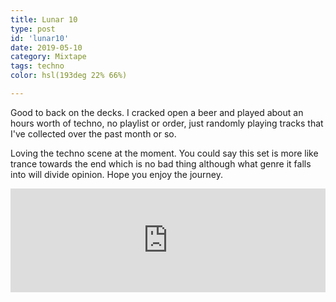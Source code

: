 ```yaml
---
title: Lunar 10
type: post
id: 'lunar10'
date: 2019-05-10
category: Mixtape
tags: techno
color: hsl(193deg 22% 66%)

---
```


Good to back on the decks. I cracked open a beer and played about an hours worth of techno, no playlist or order, just randomly playing tracks that I've collected over the past month or so.

Loving the techno scene at the moment. You could say this set is more like trance towards the end which is no bad thing although what genre it falls into will divide opinion. Hope you enjoy the journey.

<iframe width="100%" height="166" scrolling="no" frameborder="no" allow="autoplay" src="https://w.soundcloud.com/player/?url=https%3A//api.soundcloud.com/tracks/556305288&color=%23ff5500&auto_play=false&hide_related=false&show_comments=true&show_user=true&show_reposts=false&show_teaser=true"></iframe>

